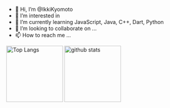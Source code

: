 - 👋 Hi, I’m @IkkiKyomoto
- 👀 I’m interested in 
- 🌱 I’m currently learning JavaScript, Java, C++, Dart, Python
- 💞️ I’m looking to collaborate on ...
- 📫 How to reach me ...

<p align="left"> 
  <img alt="Top Langs" height="150px" src="https://github-readme-stats.vercel.app/api/top-langs/?username=IkkiKyomoto&layout=compact&show_icons=true&theme=onedark" />
  <img alt="github stats" height="150px" src="https://github-readme-stats.vercel.app/api?username=IkkiKyomoto&theme=onedark&show_icons=ture" />
</p>
<!---
IkkiKyomoto/IkkiKyomoto is a ✨ special ✨ repository because its `README.md` (this file) appears on your GitHub profile.
You can click the Preview link to take a look at your changes.
--->
